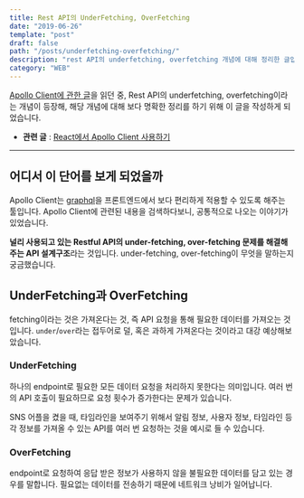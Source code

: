 ```yaml
---
title: Rest API의 UnderFetching, OverFetching
date: "2019-06-26"
template: "post"
draft: false
path: "/posts/underfetching-overfetching/"
description: "rest API의 underfetching, overfetching 개념에 대해 정리한 글입니다."
category: "WEB"
---
```


[Apollo Client에 관한 글](https://d2.naver.com/helloworld/4245995)을 읽던 중, Rest API의 underfetching, overfetching이라는 개념이 등장해, 해당 개념에 대해 보다 명확한 정리를 하기 위해 이 글을 작성하게 되었습니다.

- **관련 글** : [React에서 Apollo Client 사용하기](bear://x-callback-url/open-note?id=2689D991-68A0-431C-8FB4-E109DD003F95-1462-00000A4861198497)

---

## 어디서 이 단어를 보게 되었을까

Apollo Client는 [graphql](bear://x-callback-url/open-note?id=E3F3AFDD-90F7-4DD4-9FA1-C0222F5AC55A-1462-00001304B8AE5449)을 프론트엔드에서 보다 편리하게 적용할 수 있도록 해주는 툴입니다. Apollo Client에 관련된 내용을 검색하다보니, 공통적으로 나오는 이야기가 있었습니다.

**널리 사용되고 있는 Restful API의 under-fetching, over-fetching 문제를 해결해주는 API 설계구조**라는 것입니다. under-fetching, over-fetching이 무엇을 말하는지 궁금했습니다.

## UnderFetching과 OverFetching

fetching이라는 것은 가져온다는 것, 즉 API 요청을 통해 필요한 데이터를 가져오는 것입니다. `under`/`over`라는 접두어로 덜, 혹은 과하게 가져온다는 것이라고 대강 예상해보았습니다.

### UnderFetching

하나의 endpoint로 필요한 모든 데이터 요청을 처리하지 못한다는 의미입니다. 여러 번의 API 호출이 필요하므로 요청 횟수가 증가한다는 문제가 있습니다.

SNS 어플을 켰을 때, 타임라인을 보여주기 위해서 알림 정보, 사용자 정보, 타임라인 등 각 정보를 가져올 수 있는 API를 여러 번 요청하는 것을 예시로 들 수 있습니다.

### OverFetching

endpoint로 요청하여 응답 받은 정보가 사용하지 않을 불필요한 데이터를 담고 있는 경우를 말합니다. 필요없는 데이터를 전송하기 때문에 네트워크 낭비가 일어납니다.
